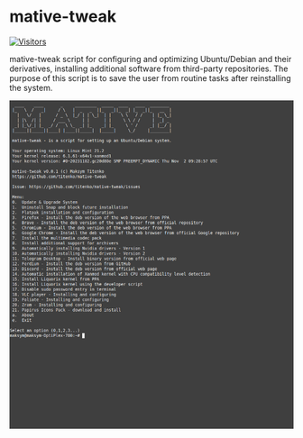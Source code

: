 # mative-tweak

[![Visitors](https://api.visitorbadge.io/api/visitors?path=https%3A%2F%2Fgithub.com%2Ftitenko%2Fmative-tweak&countColor=%23263759)](https://visitorbadge.io/status?path=https%3A%2F%2Fgithub.com%2Ftitenko%2Fmative-tweak)

mative-tweak script for configuring and optimizing Ubuntu/Debian and their derivatives, installing additional software from third-party repositories. The purpose of this script is to save the user from routine tasks after reinstalling the system.

![mative-tweak](https://raw.githubusercontent.com/titenko/mative-tweak/master/screenshot/mative-tweak.png)
